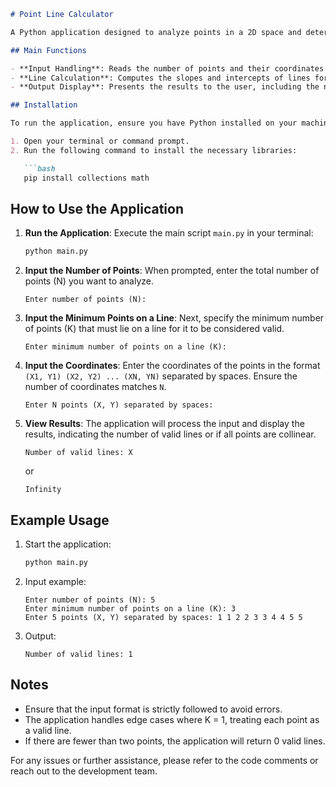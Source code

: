 ```markdown
# Point Line Calculator

A Python application designed to analyze points in a 2D space and determine the number of unique lines formed by those points. It identifies lines that contain a specified minimum number of points and checks for collinearity among points.

## Main Functions

- **Input Handling**: Reads the number of points and their coordinates from the user.
- **Line Calculation**: Computes the slopes and intercepts of lines formed by pairs of points, counting how many points lie on each line.
- **Output Display**: Presents the results to the user, including the number of valid lines or indicating if all points are collinear.

## Installation

To run the application, ensure you have Python installed on your machine. You can install the required dependencies using pip. 

1. Open your terminal or command prompt.
2. Run the following command to install the necessary libraries:

   ```bash
   pip install collections math
   ```

## How to Use the Application

1. **Run the Application**: Execute the main script `main.py` in your terminal:

   ```bash
   python main.py
   ```

2. **Input the Number of Points**: When prompted, enter the total number of points (N) you want to analyze.

   ```
   Enter number of points (N): 
   ```

3. **Input the Minimum Points on a Line**: Next, specify the minimum number of points (K) that must lie on a line for it to be considered valid.

   ```
   Enter minimum number of points on a line (K): 
   ```

4. **Input the Coordinates**: Enter the coordinates of the points in the format `(X1, Y1) (X2, Y2) ... (XN, YN)` separated by spaces. Ensure the number of coordinates matches `N`.

   ```
   Enter N points (X, Y) separated by spaces:
   ```

5. **View Results**: The application will process the input and display the results, indicating the number of valid lines or if all points are collinear.

   ```
   Number of valid lines: X
   ```

   or

   ```
   Infinity
   ```

## Example Usage

1. Start the application:

   ```bash
   python main.py
   ```

2. Input example:

   ```
   Enter number of points (N): 5
   Enter minimum number of points on a line (K): 3
   Enter 5 points (X, Y) separated by spaces: 1 1 2 2 3 3 4 4 5 5
   ```

3. Output:

   ```
   Number of valid lines: 1
   ```

## Notes

- Ensure that the input format is strictly followed to avoid errors.
- The application handles edge cases where K = 1, treating each point as a valid line.
- If there are fewer than two points, the application will return 0 valid lines.

For any issues or further assistance, please refer to the code comments or reach out to the development team.
```